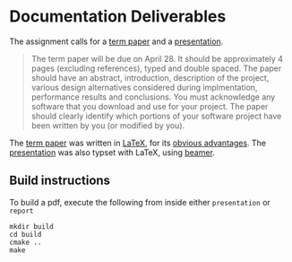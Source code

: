 Documentation Deliverables
==========================

The assignment calls for a [term paper] and a [presentation].

> The term paper will be due on April 28. It should be approximately 4 pages
> (excluding references), typed and double spaced. The paper should have an
> abstract, introduction, description of the project, various design
> alternatives considered during implmentation, performance results and
> conclusions. You must acknowledge any software that you download and use for
> your project. The paper should clearly identify which portions of your
> software project have been written by you (or modified by you).

The [term paper] was written in [LaTeX], for its [obvious advantages]. The
[presentation] was also typset with LaTeX, using [beamer].


Build instructions
------------------

To build a pdf, execute the following from inside either `presentation` or `report`

    mkdir build
    cd build
    cmake ..
    make


  [term paper]: report/report.pdf
  [presentation]: presentation/presentation.pdf
  [beamer]: https://bitbucket.org/rivanvx/beamer/wiki/Home
  [LaTeX]: https://www.latex-project.org/
  [obvious advantages]: http://nitens.org/taraborelli/latex
  
